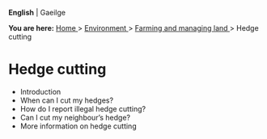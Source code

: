 **English** |  Gaeilge 

**You are here:** [ Home ](/en/) > [ Environment ](/en/environment/) > [
Farming and managing land ](/en/environment/land/) > Hedge cutting

#  Hedge cutting

  * Introduction 
  * When can I cut my hedges? 
  * How do I report illegal hedge cutting? 
  * Can I cut my neighbour’s hedge? 
  * More information on hedge cutting 
